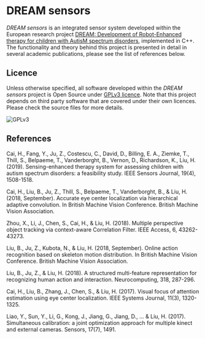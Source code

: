 # DREAM sensors

_DREAM sensors_ is an integrated sensor system developed within the European research project [DREAM: Development of Robot-Enhanced therapy for children with AutisM spectrum disorders](http://www.dream2020.eu), implemented in C++. The functionality and theory behind this project is presented in detail in several academic publications, please see the list of references below.

## Licence

Unless otherwise specified, all software developed within the _DREAM sensors_ project is Open Source under [GPLv3 licence](https://www.gnu.org/licenses/gpl.txt). Note that this project depends on third party software that are covered under their own licences. Please check the source files for more details.

![GPLv3](https://dream2020.github.io/DREAM/images/gpl3.png)

## References

Cai, H., Fang, Y., Ju, Z., Costescu, C., David, D., Billing, E. A., Ziemke, T., Thill, S., Belpaeme, T., Vanderborght, B., Vernon, D., Richardson, K., Liu, H. (2019). Sensing-enhanced therapy system for assessing children with autism spectrum disorders: a feasibility study. IEEE Sensors Journal, 19(4), 1508-1518. 

Cai, H., Liu, B., Ju, Z., Thill, S., Belpaeme, T., Vanderborght, B., & Liu, H. (2018, September). Accurate eye center localization via hierarchical adaptive convolution. In British Machine Vision Conference. British Machine Vision Association. 

Zhou, X., Li, J., Chen, S., Cai, H., & Liu, H. (2018). Multiple perspective object tracking via context-aware Correlation Filter. IEEE Access, 6, 43262-43273. 
 
Liu, B., Ju, Z., Kubota, N., & Liu, H. (2018, September). Online action recognition based on skeleton motion distribution. In British Machine Vision Conference. British Machine Vision Association. 

Liu, B., Ju, Z., & Liu, H. (2018). A structured multi-feature representation for recognizing human action and interaction. Neurocomputing, 318, 287-296.
 
Cai, H., Liu, B., Zhang, J., Chen, S., & Liu, H. (2017). Visual focus of attention estimation using eye center localization. IEEE Systems Journal, 11(3), 1320-1325.  

Liao, Y., Sun, Y., Li, G., Kong, J., Jiang, G., Jiang, D., ... & Liu, H. (2017). Simultaneous calibration: a joint optimization approach for multiple kinect and external cameras. Sensors, 17(7), 1491.  
